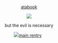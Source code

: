 
<div align="center"> 
  
  [atabook](https://gojo.atabook.org/) 
 </div>

<p align="center"> <img src="https://i.imgur.com/E4hVIj4.png" > </p> 

<div align="center">

$\text{ but \ the \ evil \ is \ necessary}$ 
<div align="center"> <img src="https://graphic.neocities.org/ff2.gif"‎ ‎
  
   [main rentry](https://rentry.co/warcriminal)  ‎ ‎  
 </div>
